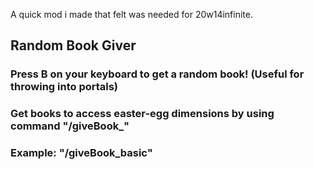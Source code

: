 A quick mod i made that felt was needed for 20w14infinite.

## Random Book Giver

### Press B on your keyboard to get a random book! (Useful for throwing into portals)
### Get books to access easter-egg dimensions by using command "/giveBook_<name>"
### Example: "/giveBook_basic"

